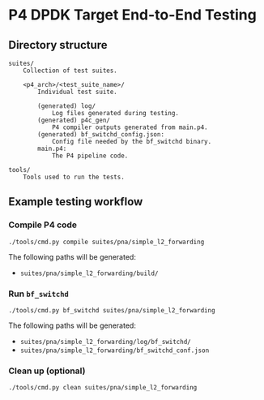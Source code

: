 # P4 DPDK Target End-to-End Testing

## Directory structure

```
suites/
    Collection of test suites.

    <p4_arch>/<test_suite_name>/
        Individual test suite.

        (generated) log/
            Log files generated during testing.
        (generated) p4c_gen/
            P4 compiler outputs generated from main.p4.
        (generated) bf_switchd_config.json:
            Config file needed by the bf_switchd binary.
        main.p4:
            The P4 pipeline code.

tools/
    Tools used to run the tests.
```

## Example testing workflow

### Compile P4 code

```console
./tools/cmd.py compile suites/pna/simple_l2_forwarding
```

The following paths will be generated:

- `suites/pna/simple_l2_forwarding/build/`

### Run `bf_switchd`

```console
./tools/cmd.py bf_switchd suites/pna/simple_l2_forwarding
```

The following paths will be generated:

- `suites/pna/simple_l2_forwarding/log/bf_switchd/`
- `suites/pna/simple_l2_forwarding/bf_switchd_conf.json`

### Clean up (optional)

```console
./tools/cmd.py clean suites/pna/simple_l2_forwarding
```
